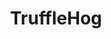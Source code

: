 ---
title: "TruffleHog"
description: "Advanced secret scanning tool that finds credentials, API keys, and other sensitive information in Git repositories and various data sources."
platforms: ["linux", "macos", "windows", "cli", "docker"]
categories: ["OSINT", "Web", "Credential"]
tags: ["secret-scanning", "credential-detection", "git-scanning", "api-keys", "data-exposure"]
github: "https://github.com/trufflesecurity/trufflehog"
documentation: "https://github.com/trufflesecurity/trufflehog#readme"
---